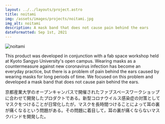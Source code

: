 ```yaml
---
layout: ../../layouts/project.astro
title: noitami
img: /assets/images/projects/noitami.jpg
img_alt: noitami
description: A mask band that does not cause pain behind the ears
dateFormatted: Sep 1st, 2021
---
```


![noitami](/assets/images/projects/noitami.jpg)

This product was developed in conjunction with a fab space workshop held at Kyoto Sangyo University's open campus. Wearing masks as a countermeasure against new coronavirus infection has become an everyday practice, but there is a problem of pain behind the ears caused by wearing masks for long periods of time. We focused on this problem and developed a mask band that does not cause pain behind the ears.

京都産業大学のオープンキャンパスで開催されたファブスペースワークショップに合わせて開発したプロダクトである。新型コロナウイルス感染症の対策としてマスクをつけることが日常化したが，マスクを長時間つけることによって耳の裏が痛くなるという問題がある。その問題に着目して，耳の裏が痛くならないマスクバンドを開発した。
